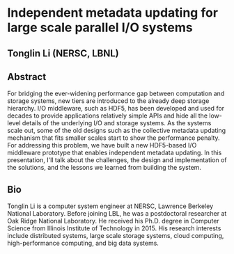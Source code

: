 # Independent metadata updating for large scale parallel I/O systems
## Tonglin Li (NERSC, LBNL)
  
## Abstract
For bridging the ever-widening performance gap between computation and storage systems, new tiers are introduced to the already deep storage hierarchy. I/O middleware, such as HDF5, has been developed and used for decades to provide applications relatively simple APIs and hide all the low-level details of the underlying I/O and storage systems. As the systems scale out, some of the old designs such as the collective metadata updating mechanism that fits smaller scales start to show the performance penalty. For addressing this problem, we have built a new HDF5-based I/O middleware prototype that enables independent metadata updating. In this presentation, I'll talk about the challenges, the design and implementation of the solutions, and the lessons we learned from building the system. 
  
## Bio
Tonglin Li is a computer system engineer at NERSC, Lawrence Berkeley National Laboratory. Before joining LBL, he was a postdoctoral researcher at Oak Ridge National Laboratory. He received his Ph.D. degree in Computer Science from Illinois Institute of Technology in 2015. His research interests include distributed systems, large scale storage systems, cloud computing, high-performance computing, and big data systems.
